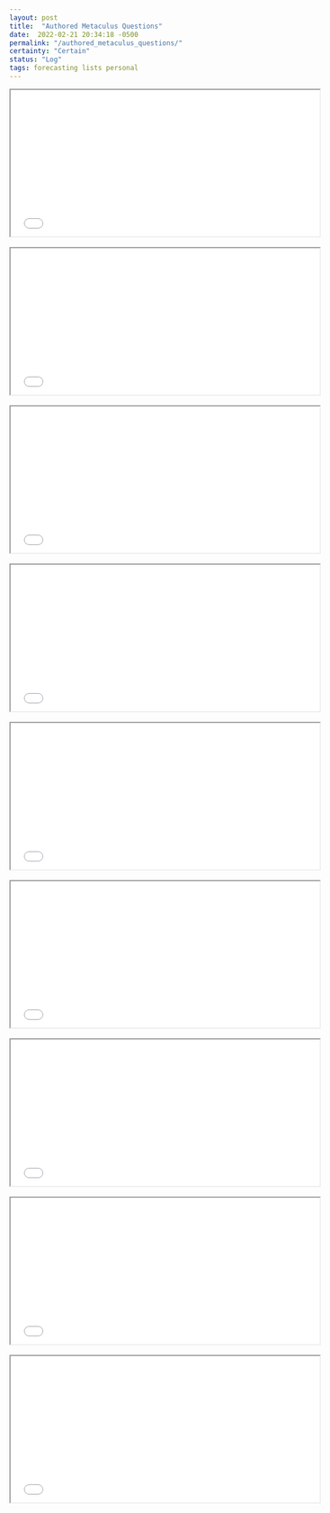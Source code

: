 ```yaml
---
layout: post
title:  "Authored Metaculus Questions"
date:  2022-02-21 20:34:18 -0500
permalink: "/authored_metaculus_questions/"
certainty: "Certain"
status: "Log"
tags: forecasting lists personal
---
```


<iframe src="//d3s0w6fek99l5b.cloudfront.net/s/1/questions/embed/9793/" width="550" height="260"></iframe>

<br>
<br>

<iframe src="//d3s0w6fek99l5b.cloudfront.net/s/1/questions/embed/9778/" width="550" height="260"></iframe>

<br>
<br>

<iframe src="//d3s0w6fek99l5b.cloudfront.net/s/1/questions/embed/9752/" width="550" height="260"></iframe>

<br>
<br>

<iframe src="//d3s0w6fek99l5b.cloudfront.net/s/1/questions/embed/9751/" width="550" height="260"></iframe>

<br>
<br>

<iframe src="//d3s0w6fek99l5b.cloudfront.net/s/1/questions/embed/8808/" width="550" height="260"></iframe>

<br>
<br>

<iframe src="//d3s0w6fek99l5b.cloudfront.net/s/1/questions/embed/8189/" width="550" height="260"></iframe>

<br>
<br>

<iframe src="//d3s0w6fek99l5b.cloudfront.net/s/1/questions/embed/7972/" width="550" height="260"></iframe>

<br>
<br>

<iframe src="//d3s0w6fek99l5b.cloudfront.net/s/1/questions/embed/7910/" width="550" height="260"></iframe>

<br>
<br>

<iframe src="//d3s0w6fek99l5b.cloudfront.net/s/1/questions/embed/7881/" width="550" height="260"></iframe>
